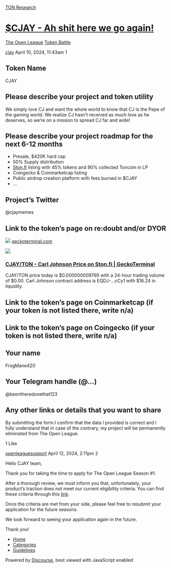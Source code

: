 [TON Research](/)

# [$CJAY - Ah shit here we go again!](/t/cjay-ah-shit-here-we-go-again/10647)

[The Open League](/c/the-open-league/token-leaderboard/57)  [Token Battle](/c/the-open-league/token-leaderboard/57) 

    

[cjay](https://tonresear.ch/u/cjay)   April 10, 2024, 11:43am  1

## [](#token-name-1)Token Name

CJAY

## [](#please-describe-your-project-and-token-utility-2)Please describe your project and token utility

We simply love CJ and want the whole world to know that CJ is the Pepe of the gaming world. We realize CJ hasn’t received as much love as he deserves, so we’re on a mission to spread CJ far and wide!

## [](#please-describe-your-project-roadmap-for-the-next-6-12-months-3)Please describe your project roadmap for the next 6-12 months

*   Presale, $420K hard cap
*   50% Supply distribution
*   [Ston.fi](http://Ston.fi) listing with 45% tokens and 90% collected Toncoin in LP
*   Coingecko & Coinmarketcap listing
*   Public airdrop creation platform with fees burned in $CJAY
*   …

## [](#projects-twitter-4)Project’s Twitter

@cjaymemes

## [](#link-to-the-tokens-page-on-redoubt-andor-dyor-5)Link to the token’s page on re:doubt and/or DYOR

![](https://tonresear.ch/uploads/default/original/2X/6/634d2ca8e408bed765ed29de6b9d29d55e817cab.png) [geckoterminal.com](https://www.geckoterminal.com/ton/pools/EQCQABA_yA9Fe7Nod5dl1MKv1fdHKyiTMZa3TFDWWcIBb0IR)

![](https://tonresear.ch/uploads/default/optimized/2X/0/06530047bfd1d6a7a8869faaa6c982a10e469424_2_690x388.png)

### [CJAY/TON - Carl Johnson Price on Ston.fi | GeckoTerminal](https://www.geckoterminal.com/ton/pools/EQCQABA_yA9Fe7Nod5dl1MKv1fdHKyiTMZa3TFDWWcIBb0IR)

CJAY/TON price today is $0.000000009769 with a 24-hour trading volume of $0.00. Carl Johnson contract address is EQDJ-...cCy1 with $16.24 in liquidity.

## [](#link-to-the-tokens-page-on-coinmarketcap-if-your-token-is-not-listed-there-write-na-6)Link to the token’s page on Coinmarketcap (if your token is not listed there, write n/a)

## [](#link-to-the-tokens-page-on-coingecko-if-your-token-is-not-listed-there-write-na-7)Link to the token’s page on Coingecko (if your token is not listed there, write n/a)

## [](#your-name-8)Your name

FrogMane420

## [](#your-telegram-handle-9)Your Telegram handle (@…)

@beentheredonethat123

## [](#any-other-links-or-details-that-you-want-to-share-10)Any other links or details that you want to share

By submitting the form I confirm that the data I provided is correct and I fully understand that in case of the contrary, my project will be permanently eliminated from The Open League.

  1 Like

[openleaguesupport](https://tonresear.ch/u/openleaguesupport) April 12, 2024, 2:11pm  2

Hello CJAY team,

Thank you for taking the time to apply for The Open League Season #1.

After a thorough review, we must inform you that, unfortunately, your product’s traction does not meet our current eligibility criteria. You can find these criteria through this [link](https://tonresear.ch/t/about-the-token-leaderboard-minor-league-category/1274).

Once the criteria are met from your side, please feel free to resubmit your application for the future seasons.

We look forward to seeing your application again in the future.

Thank you!

 

*   [Home](/)
*   [Categories](/categories)
*   [Guidelines](/guidelines)

Powered by [Discourse](https://www.discourse.org), best viewed with JavaScript enabled